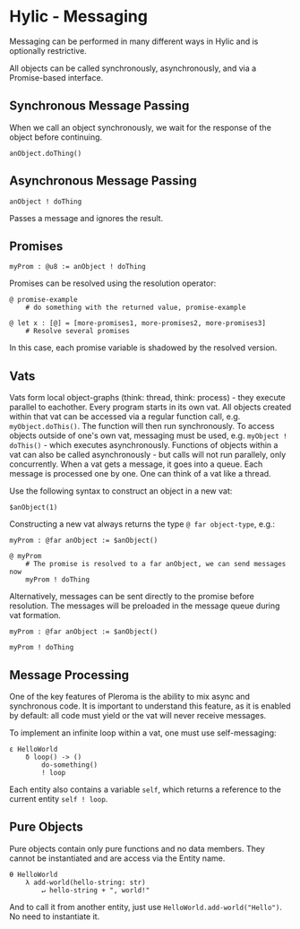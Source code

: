 # Hylic - Messaging

Messaging can be performed in many different ways in Hylic and is optionally restrictive.

All objects can be called synchronously, asynchronously, and via a Promise-based interface.

## Synchronous Message Passing

When we call an object synchronously, we wait for the response of the object before continuing.
```
anObject.doThing()
```
## Asynchronous Message Passing

```
anObject ! doThing
```
Passes a message and ignores the result.

## Promises

```
myProm : @u8 := anObject ! doThing
```

Promises can be resolved using the resolution operator:

```
@ promise-example
    # do something with the returned value, promise-example
    
@ let x : [@] = [more-promises1, more-promises2, more-promises3]
    # Resolve several promises
```

In this case, each promise variable is shadowed by the resolved version.

## Vats

Vats form local object-graphs (think: thread, think: process) - they execute parallel to eachother.  Every program starts in its own vat.  All objects created within that vat can be accessed via a regular function call, e.g. `myObject.doThis()`.  The function will then run synchronously.  To access objects outside of one's own vat, messaging must be used, e.g. `myObject ! doThis()` - which executes asynchronously.  Functions of objects within a vat can also be called asynchronously - but calls will not run parallely, only concurrently.  When a vat gets a message, it goes into a queue.  Each message is processed one by one.  One can think of a vat like a thread.

Use the following syntax to construct an object in a new vat:

```
$anObject(1)
```

Constructing a new vat always returns the type `@ far object-type`, e.g.:

```
myProm : @far anObject := $anObject()

@ myProm
    # The promise is resolved to a far anObject, we can send messages now
    myProm ! doThing
```

Alternatively, messages can be sent directly to the promise before resolution.  The messages will be preloaded in the message queue during vat formation.

```
myProm : @far anObject := $anObject()

myProm ! doThing
```

## Message Processing

One of the key features of Pleroma is the ability to mix async and synchronous code.  It is important to understand this feature, as it is enabled by default: all code must yield or the vat will never receive messages.

To implement an infinite loop within a vat, one must use self-messaging:

```
ε HelloWorld
	δ loop() -> ()
        do-something()
        ! loop
```

Each entity also contains a variable `self`, which returns a reference to the current entity `self ! loop`.

## Pure Objects

Pure objects contain only pure functions and no data members.  They cannot be instantiated and are access via the Entity name.

```
Ɵ HelloWorld
    λ add-world(hello-string: str)
        ↵ hello-string + ", world!"
```

And to call it from another entity, just use `HelloWorld.add-world("Hello")`.  No need to instantiate it.
